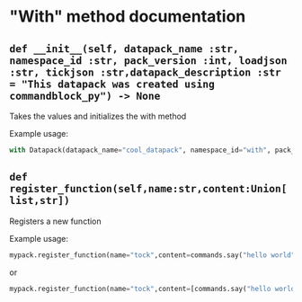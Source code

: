 # "With" method documentation

## `def __init__(self, datapack_name :str, namespace_id :str, pack_version :int, loadjson :str, tickjson :str,datapack_description :str = "This datapack was created using commandblock_py") -> None`
Takes the values and initializes the with method

Example usage:
```py
with Datapack(datapack_name="cool_datapack", namespace_id="with", pack_version=7, datapack_description="My brand new datapack", loadjson="load", tickjson="tick") as mypack:
```

## `def register_function(self,name:str,content:Union[list,str])`
Registers a new function

Example usage:
```py
mypack.register_function(name="tock",content=commands.say("hello world"))
```
or
```py
mypack.register_function(name="tock",content=[commands.say("hello world"),commands.say("hello world 2")])
```
